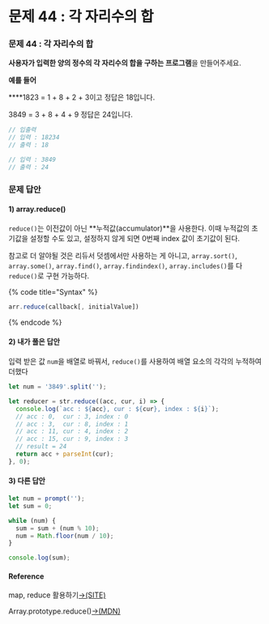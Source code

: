 # 문제 44 : 각 자리수의 합

### 문제 44 : 각 자리수의 합

**사용자가 입력한 양의 정수의 각 자리수의 합을 구하는 프로그램**을 만들어주세요. 

**예를 들어**

 ****1823 = 1 + 8 + 2 + 3이고 정답은 18입니다.

3849 = 3 + 8 + 4 + 9 정답은 24입니다.

```javascript
// 입출력
// 입력 : 18234
// 출력 : 18

// 입력 : 3849
// 출력 : 24
```

###  문제 답안

#### **1\) array.reduce\(\)**

`reduce()`는  이전값이 아닌 **누적값\(accumulator\)**을 사용한다. 이때 누적값의 초기값을 설정할 수도 있고, 설정하지 않게 되면 0번째 index 값이 초기값이 된다.

참고로 더 알야될 것은 리듀서 덧셈에서만 사용하는 게 아니고, `array.sort()`, `array.some()`, `array.find()`, `array.findindex()`, `array.includes()`를 다 `reduce()`로 구현 가능하다.

{% code title="Syntax" %}
```javascript
arr.reduce(callback[, initialValue])
```
{% endcode %}

#### 2\) 내가 풀은 답안

입력 받은 값 `num`을  배열로 바꿔서,  `reduce()`를 사용하여 배열 요소의 각각의 누적하여 더했다

```javascript
let num = '3849'.split('');

let reducer = str.reduce((acc, cur, i) => {
  console.log(`acc : ${acc}, cur : ${cur}, index : ${i}`);
  // acc : 0,  cur : 3, index : 0
  // acc : 3,  cur : 8, index : 1
  // acc : 11, cur : 4, index : 2
  // acc : 15, cur : 9, index : 3
  // result = 24
  return acc + parseInt(cur); 
}, 0);
```

#### 3\) 다른 답안

```javascript
let num = prompt('');
let sum = 0;

while (num) {
  sum = sum + (num % 10);
  num = Math.floor(num / 10);
}

console.log(sum);
```

#### Reference

map, reduce 활용하기[→\(SITE\)](https://www.zerocho.com/category/JavaScript/post/5acafb05f24445001b8d796d)

Array.prototype.reduce\(\)[→\(MDN\)](https://developer.mozilla.org/ko/docs/Web/JavaScript/Reference/Global_Objects/Array/Reduce)

